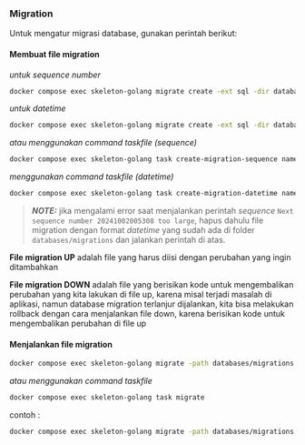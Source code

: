### Migration
Untuk mengatur migrasi database, gunakan perintah berikut:

#### Membuat file migration
*untuk sequence number*
```bash
docker compose exec skeleton-golang migrate create -ext sql -dir databases/migrations -seq create_example_table
```

*untuk datetime*
```bash
docker compose exec skeleton-golang migrate create -ext sql -dir databases/migrations create_example_table
```

*atau menggunakan command taskfile (sequence)*
```bash
docker compose exec skeleton-golang task create-migration-sequence name=create_example_table
```

*menggunakan command taskfile (datetime)*
```bash
docker compose exec skeleton-golang task create-migration-datetime name=create_example_table
```

> **_NOTE:_**  jika mengalami error saat menjalankan perintah *sequence* `Next sequence number 20241002005308 too large`, hapus dahulu file migration dengan format *datetime* yang sudah ada di folder `databases/migrations` dan jalankan perintah di atas.

**File migration UP** adalah file yang harus diisi dengan perubahan yang ingin ditambahkan

**File migration DOWN** adalah file yang berisikan kode untuk mengembalikan perubahan yang kita lakukan di file up, karena misal terjadi masalah di aplikasi, namun database migration terlanjur dijalankan, kita bisa melakukan rollback dengan cara menjalankan file down, karena berisikan kode untuk mengembalikan perubahan di file up


#### Menjalankan file migration
```bash
docker compose exec skeleton-golang migrate -path databases/migrations -database "postgres://DB_USERNAME:DB_PASSWORD@DB_HOST:DB_PORT_CONTAINER/DB_NAME?sslmode=disable" up
```
*atau menggunakan command taskfile*
```bash
docker compose exec skeleton-golang task migrate
```

contoh :

```bash
docker compose exec skeleton-golang migrate -path databases/migrations -database "postgres://skeleton:skeleton@skeleton-db:5432/skeleton_db?sslmode=disable" up
```